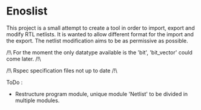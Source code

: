 # Enoslist

This project is a small attempt to create a tool in order to import, export and modify RTL netlists.
It is wanted to allow different format for the import and the export.
The netlist modification aims to be as permissive as possible.


/!\ For the moment the only datatype available is the 'bit', 'bit_vector' could come later. /!\


/!\ Rspec specification files not up to date /!\

ToDo : 

- Restructure program module, unique module 'Netlist' to be divided in multiple modules.